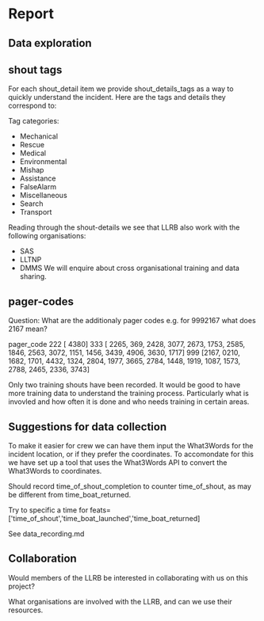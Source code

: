 # Report

## Data exploration

## shout tags

For each shout_detail item we provide shout_details_tags as a way to quickly understand the incident. Here are the tags and details they correspond to:

Tag categories:
- Mechanical
- Rescue
- Medical
- Environmental
- Mishap
- Assistance
- FalseAlarm
- Miscellaneous
- Search
- Transport

Reading through the shout-details we see that LLRB also work with the following organisations:
- SAS
- LLTNP
- DMMS
We will enquire about cross organisational training and data sharing.



## pager-codes

Question: What are the additionaly pager codes e.g. for 9992167 what does 2167 mean?

pager_code
222                                                                                                                     [ 4380]
333                    [ 2265, 369,  2428,  3077,  2673, 1753, 2585,  1846, 2563,  3072,  1151,  1456,  3439, 4906, 3630, 1717]
999    [2167,  0210,  1682, 1701, 4432,  1324, 2804,  1977,  3665,  2784,  1448,  1919,  1087,  1573,  2788,  2465, 2336, 3743]

Only two training shouts have been recorded. It would be good to have more training data to understand the training process. Particularly what is invovled and how often it is done and who needs training in certain areas.

## Suggestions for data collection

To make it easier for crew we can have them input the What3Words for the incident location, or if they prefer the coordinates. To accomondate for this we have set up a tool that uses the What3Words API to convert the What3Words to coordinates. 

Should record time_of_shout_completion to counter time_of_shout, as may be different from time_boat_returned.

Try to specific a time for feats=['time_of_shout','time_boat_launched','time_boat_returned]

See data_recording.md

## Collaboration

Would members of the LLRB be interested in collaborating with us on this project?

What organisations are involved with the LLRB, and can we use their resources.
